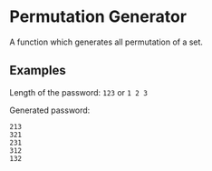 # Permutation Generator
A function which generates all permutation of a set.

## Examples
Length of the password: `123` or `1 2 3`

Generated password: 
```123
213
321
231
312
132
```
